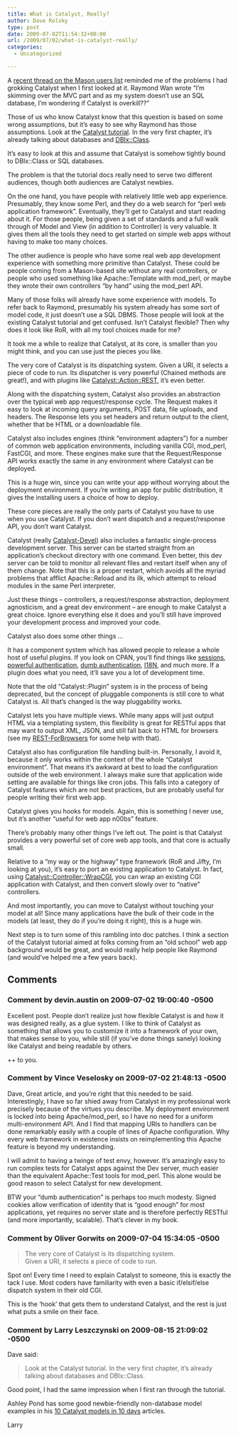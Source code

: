 ```yaml
---
title: What is Catalyst, Really?
author: Dave Rolsky
type: post
date: 2009-07-02T11:54:32+00:00
url: /2009/07/02/what-is-catalyst-really/
categories:
  - Uncategorized

---
```

A [recent thread on the Mason users list][1] reminded me of the problems I had grokking Catalyst when I first looked at it. Raymond Wan wrote &#8220;I&#8217;m skimming over the MVC part and as my system doesn&#8217;t use an SQL database, I&#8217;m wondering if Catalyst is overkill??&#8221;

Those of us who know Catalyst know that this question is based on some wrong assumptions, but it&#8217;s easy to see why Raymond has those assumptions. Look at the [Catalyst tutorial][2]. In the very first chapter, it&#8217;s already talking about databases and [DBIx::Class][3].

It&#8217;s easy to look at this and assume that Catalyst is somehow tightly bound to DBIx::Class or SQL databases.

The problem is that the tutorial docs really need to serve two different audiences, though both audiences are Catalyst newbies.

On the one hand, you have people with relatively little web app experience. Presumably, they know some Perl, and they do a web search for &#8220;perl web application framework&#8221;. Eventually, they&#8217;ll get to Catalyst and start reading about it. For those people, being given a set of standards and a full walk through of Model and View (in addition to Controller) is very valuable. It gives them all the tools they need to get started on simple web apps without having to make too many choices.

The other audience is people who have some real web app development experience with something more primitive than Catalyst. These could be people coming from a Mason-based site without any real controllers, or people who used something like Apache::Template with mod&#95;perl, or maybe they wrote their own controllers &#8220;by hand&#8221; using the mod&#95;perl API.

Many of those folks will already have some experience with models. To refer back to Raymond, presumably his system already has some sort of model code, it just doesn&#8217;t use a SQL DBMS. Those people will look at the existing Catalyst tutorial and get confused. Isn&#8217;t Catalyst flexible? Then why does it look like RoR, with all my tool choices made for me?

It took me a while to realize that Catalyst, at its core, is smaller than you might think, and you can use just the pieces you like.

The very core of Catalyst is its dispatching system. Given a URI, it selects a piece of code to run. Its dispatcher is very powerful (Chained methods are great!), and with plugins like [Catalyst::Action::REST][4], it&#8217;s even better.

Along with the dispatching system, Catalyst also provides an abstraction over the typical web app request/response cycle. The Request makes it easy to look at incoming query arguments, POST data, file uploads, and headers. The Response lets you set headers and return output to the client, whether that be HTML or a downloadable file.

Catalyst also includes engines (think &#8220;environment adapters&#8221;) for a number of common web application environments, including vanilla CGI, mod_perl, FastCGI, and more. These engines make sure that the Request/Response API works exactly the same in any environment where Catalyst can be deployed.

This is a huge win, since you can write your app without worrying about the deployment environment. If you&#8217;re writing an app for public distribution, it gives the installing users a choice of how to deploy.

These core pieces are really the only parts of Catalyst you have to use when you use Catalyst. If you don&#8217;t want dispatch and a request/response API, you don&#8217;t want Catalyst.

Catalyst (really [Catalyst-Devel][5]) also includes a fantastic single-process development server. This server can be started straight from an application&#8217;s checkout directory with one command. Even better, this dev server can be told to monitor all relevant files and restart itself when any of them change. Note that this is a proper restart, which avoids all the myriad problems that afflict Apache::Reload and its ilk, which attempt to reload modules in the same Perl interpreter.

Just these things &#8211; controllers, a request/response abstraction, deployment agnosticism, and a great dev environment &#8211; are enough to make Catalyst a great choice. Ignore everything else it does and you&#8217;ll still have improved your development process and improved your code.

Catalyst also does some other things &#8230;

It has a component system which has allowed people to release a whole host of useful plugins. If you look on CPAN, you&#8217;ll find things like [sessions][6], [powerful authentication][7], [dumb authentication][8], [I18N][9], and much more. If a plugin does what you need, it&#8217;ll save you a lot of development time.

Note that the old &#8220;Catalyst::Plugin&#8221; system is in the process of being deprecated, but the concept of pluggable components is still core to what Catalyst is. All that&#8217;s changed is the way pluggability works.

Catalyst lets you have multiple views. While many apps will just output HTML via a templating system, this flexibility is great for RESTful apps that may want to output XML, JSON, and still fall back to HTML for browsers (see my [REST-ForBrowsers][10] for some help with that).

Catalyst also has configuration file handling built-in. Personally, I avoid it, because it only works within the context of the whole &#8220;Catalyst environment&#8221;. That means it&#8217;s awkward at best to load the configuration outside of the web environment. I always make sure that application wide setting are available for things like cron jobs. This falls into a category of Catalyst features which are not best practices, but are probably useful for people writing their first web app.

Catalyst gives you hooks for models. Again, this is something I never use, but it&#8217;s another &#8220;useful for web app n00bs&#8221; feature.

There&#8217;s probably many other things I&#8217;ve left out. The point is that Catalyst provides a very powerful set of core web app tools, and that core is actually small.

Relative to a &#8220;my way or the highway&#8221; type framework (RoR and Jifty, I&#8217;m looking at you), it&#8217;s easy to port an existing application to Catalyst. In fact, using [Catalyst::Controller::WrapCGI][11], you can wrap an existing CGI application with Catalyst, and then convert slowly over to &#8220;native&#8221; controllers.

And most importantly, you can move to Catalyst without touching your model at all! Since many applications have the bulk of their code in the models (at least, they do if you&#8217;re doing it right), this is a huge win.

Next step is to turn some of this rambling into doc patches. I think a section of the Catalyst tutorial aimed at folks coming from an &#8220;old school&#8221; web app background would be great, and would really help people like Raymond (and would&#8217;ve helped me a few years back).

 [1]: http://www.nabble.com/new-Mason-tutorial-to24256045.html
 [2]: http://search.cpan.org/~hkclark/Catalyst-Manual-5.8000/lib/Catalyst/Manual/Tutorial/01_Intro.pod
 [3]: http://search.cpan.org/dist/DBIx-Class
 [4]: http://search.cpan.org/dist/Catalyst-Action-REST
 [5]: http://search.cpan.org/dist/Catalyst-Devel
 [6]: http://search.cpan.org/dist/Catalyst-Plugin-Session
 [7]: http://search.cpan.org/dist/Catalyst-Plugin-Authentication
 [8]: http://search.cpan.org/dist/Catalyst-Plugin-AuthenCookie
 [9]: http://search.cpan.org/dist/Catalyst-Plugin-I18N
 [10]: http://search.cpan.org/dist/Catalyst-Request-REST-ForBrowsers
 [11]: http://search.cpan.org/dist/Catalyst-Controller-WrapCGI

## Comments

### Comment by devin.austin on 2009-07-02 19:00:40 -0500
Excellent post. People don&#8217;t realize just how flexible Catalyst is and how it was designed really, as a glue system. I like to think of Catalyst as something that allows you to customize it into a framework of your own, that makes sense to you, while still (if you&#8217;ve done things sanely) looking like Catalyst and being readable by others.

++ to you.

### Comment by Vince Veselosky on 2009-07-02 21:48:13 -0500
Dave, Great article, and you&#8217;re right that this needed to be said. Interestingly, I have so far shied away from Catalyst in my professional work precisely because of the virtues you describe. My deployment environment is locked into being Apache/mod_perl, so I have no need for a uniform multi-environment API. And I find that mapping URIs to handlers can be done remarkably easily with a couple of lines of Apache configuration. Why every web framework in existence insists on reimplementing this Apache feature is beyond my understanding.

I will admit to having a twinge of test envy, however. It&#8217;s amazingly easy to run complex tests for Catalyst apps against the Dev server, much easier than the equivalent Apache::Test tools for mod_perl. This alone would be good reason to select Catalyst for new development.

BTW your &#8220;dumb authentication&#8221; is perhaps too much modesty. Signed cookies allow verification of identity that is &#8220;good enough&#8221; for most applications, yet requires no server state and is therefore perfectly RESTful (and more importantly, scalable). That&#8217;s clever in my book.

### Comment by Oliver Gorwits on 2009-07-04 15:34:05 -0500
> The very core of Catalyst is its dispatching system.  
> Given a URI, it selects a piece of code to run.

Spot on! Every time I need to explain Catalyst to someone, this is exactly the tack I use. Most coders have familiarity with even a basic if/elsif/else dispatch system in their old CGI.

This is the &#8216;hook&#8217; that gets them to understand Catalyst, and the rest is just what puts a smile on their face.

### Comment by Larry Leszczynski on 2009-08-15 21:09:02 -0500
Dave said:

> Look at the Catalyst tutorial. In the very first chapter, it&#8217;s already talking about databases and DBIx::Class. 

Good point, I had the same impression when I first ran through the tutorial.

Ashley Pond has some good newbie-friendly non-database model examples in his <a href="http://sedition.com/a/2733" rel="nofollow">10 Catalyst models in 10 days</a> articles.

Larry